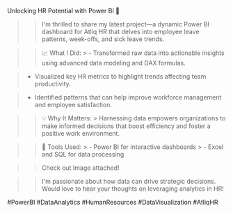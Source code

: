 Unlocking HR Potential with Power BI 🚀

 > > I'm thrilled to share my latest project—a dynamic Power BI dashboard for Atliq HR that delves into employee leave patterns, week-offs, and sick leave trends.

 > > 📈 What I Did: > - Transformed raw data into actionable insights using advanced data modeling and DAX formulas. 

> - Visualized key HR metrics to highlight trends affecting team productivity. 

> - Identified patterns that can help improve workforce management and employee satisfaction. 

> > 💡 Why It Matters: > Harnessing data empowers organizations to make informed decisions that boost efficiency and foster a positive work environment.

 > > 🔧 Tools Used: > - Power BI for interactive dashboards > - Excel and SQL for data processing 

> > Check out Image attached! 

> > I'm passionate about how data can drive strategic decisions. Would love to hear your thoughts on leveraging analytics in HR! 

#PowerBI #DataAnalytics #HumanResources #DataVisualization #AtliqHR
